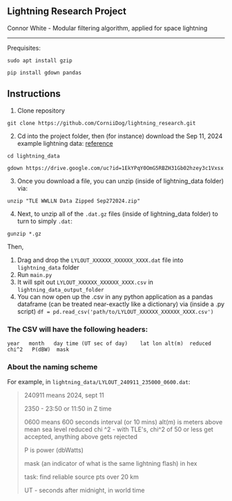 ## Lightning Research Project

Connor White - Modular filtering algorithm, applied for space lightning

---

Prequisites:

```
sudo apt install gzip

pip install gdown pandas
```

## Instructions

1. Clone repository
```
git clone https://github.com/CorniiDog/lightning_research.git
```

2. Cd into the project folder, then (for instance) download the Sep 11, 2024 example lightning data: [reference](https://stackoverflow.com/questions/25010369/wget-curl-large-file-from-google-drive)
```
cd lightning_data

gdown https://drive.google.com/uc?id=1EkYPqY0OmG5RBZH31Gb02hzey3c1Vxsx
```
3. Once you download a file, you can unzip (inside of lightning_data folder) via:

```
unzip "TLE WWLLN Data Zipped Sep272024.zip"
```

4. Next, to unzip all of the `.dat.gz` files (inside of lightning_data folder) to turn to simply `.dat`:

```
gunzip *.gz
```


Then, 

1. Drag and drop the `LYLOUT_XXXXXX_XXXXXX_XXXX.dat` file into `lightning_data` folder
2. Run `main.py`
3. It will spit out `LYLOUT_XXXXXX_XXXXXX_XXXX.csv` in `lightning_data_output_folder`
4. You can now open up the .csv in any python application as a pandas dataframe (can be treated near-exactly like a dictionary) via (inside a .py script) `df = pd.read_csv('path/to/LYLOUT_XXXXXX_XXXXXX_XXXX.csv')`

### The CSV will have the following headers:

`year	month	day	time (UT sec of day)	lat	lon	alt(m)	reduced chi^2	P(dBW)	mask`


### About the naming scheme 


For example, in `lightning_data/LYLOUT_240911_235000_0600.dat`:
>
> 240911 means 2024, sept 11
>
> 2350 - 23:50 or 11:50 in Z time
>
> 0600 means 600 seconds interval (or 10 mins)
> alt(m) is meters above mean sea level
> reduced chi ^2 - with TLE's, chi^2 of 50 or less get accepted, anything above gets rejected
>
> P is power (dbWatts)
>
> mask (an indicator of what is the same lightning flash) in hex
>
> task: find reliable source pts over 20 km
>
>UT - seconds after midnight, in world time
